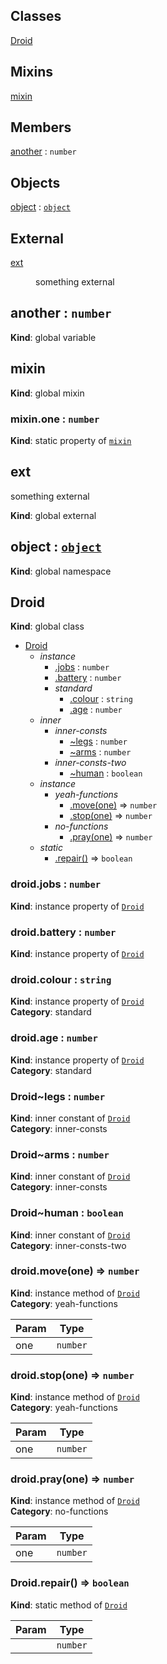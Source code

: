 ## Classes

<dl>
<dt><a href="#Droid">Droid</a></dt>
<dd></dd>
</dl>

## Mixins

<dl>
<dt><a href="#mixin">mixin</a></dt>
<dd></dd>
</dl>

## Members

<dl>
<dt><a href="#another">another</a> : <code>number</code></dt>
<dd></dd>
</dl>

## Objects

<dl>
<dt><a href="#object">object</a> : <code><a href="#object">object</a></code></dt>
<dd></dd>
</dl>

## External

<dl>
<dt><a href="#external_ext">ext</a></dt>
<dd><p>something external</p>
</dd>
</dl>

<a name="another"></a>
## another : <code>number</code>
**Kind**: global variable  
<a name="mixin"></a>
## mixin
**Kind**: global mixin  
<a name="mixin.one"></a>
### mixin.one : <code>number</code>
**Kind**: static property of <code>[mixin](#mixin)</code>  
<a name="external_ext"></a>
## ext
something external

**Kind**: global external  
<a name="object"></a>
## object : <code>[object](#object)</code>
**Kind**: global namespace  
<a name="Droid"></a>
## Droid
**Kind**: global class  

* [Droid](#Droid)
    * _instance_
        * [.jobs](#Droid+jobs) : <code>number</code>
        * [.battery](#Droid+battery) : <code>number</code>
        * _standard_
            * [.colour](#Droid+colour) : <code>string</code>
            * [.age](#Droid+age) : <code>number</code>
    * _inner_
        * _inner-consts_
            * [~legs](#Droid..legs) : <code>number</code>
            * [~arms](#Droid..arms) : <code>number</code>
        * _inner-consts-two_
            * [~human](#Droid..human) : <code>boolean</code>
    * _instance_
        * _yeah-functions_
            * [.move(one)](#Droid+move) ⇒ <code>number</code>
            * [.stop(one)](#Droid+stop) ⇒ <code>number</code>
        * _no-functions_
            * [.pray(one)](#Droid+pray) ⇒ <code>number</code>
    * _static_
        * [.repair()](#Droid.repair) ⇒ <code>boolean</code>

<a name="Droid+jobs"></a>
### droid.jobs : <code>number</code>
**Kind**: instance property of <code>[Droid](#Droid)</code>  
<a name="Droid+battery"></a>
### droid.battery : <code>number</code>
**Kind**: instance property of <code>[Droid](#Droid)</code>  
<a name="Droid+colour"></a>
### droid.colour : <code>string</code>
**Kind**: instance property of <code>[Droid](#Droid)</code>  
**Category**: standard  
<a name="Droid+age"></a>
### droid.age : <code>number</code>
**Kind**: instance property of <code>[Droid](#Droid)</code>  
**Category**: standard  
<a name="Droid..legs"></a>
### Droid~legs : <code>number</code>
**Kind**: inner constant of <code>[Droid](#Droid)</code>  
**Category**: inner-consts  
<a name="Droid..arms"></a>
### Droid~arms : <code>number</code>
**Kind**: inner constant of <code>[Droid](#Droid)</code>  
**Category**: inner-consts  
<a name="Droid..human"></a>
### Droid~human : <code>boolean</code>
**Kind**: inner constant of <code>[Droid](#Droid)</code>  
**Category**: inner-consts-two  
<a name="Droid+move"></a>
### droid.move(one) ⇒ <code>number</code>
**Kind**: instance method of <code>[Droid](#Droid)</code>  
**Category**: yeah-functions  

| Param | Type |
| --- | --- |
| one | <code>number</code> | 

<a name="Droid+stop"></a>
### droid.stop(one) ⇒ <code>number</code>
**Kind**: instance method of <code>[Droid](#Droid)</code>  
**Category**: yeah-functions  

| Param | Type |
| --- | --- |
| one | <code>number</code> | 

<a name="Droid+pray"></a>
### droid.pray(one) ⇒ <code>number</code>
**Kind**: instance method of <code>[Droid](#Droid)</code>  
**Category**: no-functions  

| Param | Type |
| --- | --- |
| one | <code>number</code> | 

<a name="Droid.repair"></a>
### Droid.repair() ⇒ <code>boolean</code>
**Kind**: static method of <code>[Droid](#Droid)</code>  

| Param | Type |
| --- | --- |
|  | <code>number</code> | 

